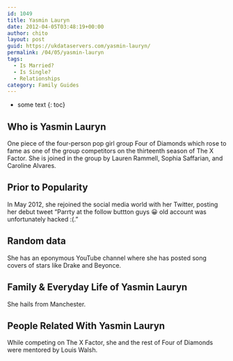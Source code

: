 ```yaml
---
id: 1049
title: Yasmin Lauryn
date: 2012-04-05T03:48:19+00:00
author: chito
layout: post
guid: https://ukdataservers.com/yasmin-lauryn/
permalink: /04/05/yasmin-lauryn
tags:
  - Is Married?
  - Is Single?
  - Relationships
category: Family Guides
---
```


* some text
{: toc}
          
          
## Who is  Yasmin Lauryn
                  
                  
                  
One piece of the four-person pop girl group Four of Diamonds which rose to fame as one of the group competitors on the thirteenth season of The X Factor. She is joined in the group by Lauren Rammell, Sophia Saffarian, and Caroline Alvares.
                  
                
                
                
## Prior to Popularity 
                  
                  
                  
In May 2012, she rejoined the social media world with her Twitter, posting her debut tweet &#8220;Parrty at the follow buttton guys 😀 old account was unfortunately hacked :(.&#8221;
                  
                
                
                
## Random data 
                  
                  
                  
She has an eponymous YouTube channel where she has posted song covers of stars like Drake and Beyonce.
                  
                
                
                
## Family & Everyday Life of Yasmin Lauryn
                  
                  
                  
She hails from Manchester.
                  
                
                
                
## People Related With  Yasmin Lauryn
                  
                  
                  
While competing on The X Factor, she and the rest of Four of Diamonds were mentored by Louis Walsh.
                  
                
              
            
          
          
          
    
    
  
